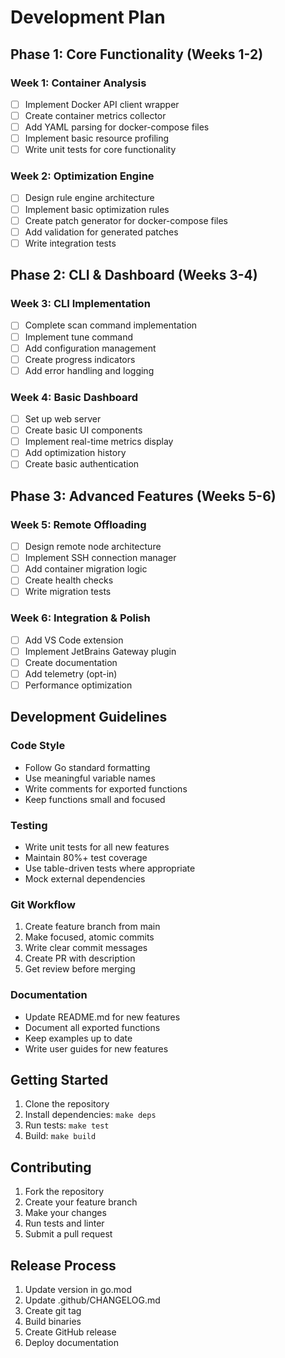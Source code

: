 # Development Plan

## Phase 1: Core Functionality (Weeks 1-2)

### Week 1: Container Analysis

- [ ] Implement Docker API client wrapper
- [ ] Create container metrics collector
- [ ] Add YAML parsing for docker-compose files
- [ ] Implement basic resource profiling
- [ ] Write unit tests for core functionality

### Week 2: Optimization Engine

- [ ] Design rule engine architecture
- [ ] Implement basic optimization rules
- [ ] Create patch generator for docker-compose files
- [ ] Add validation for generated patches
- [ ] Write integration tests

## Phase 2: CLI & Dashboard (Weeks 3-4)

### Week 3: CLI Implementation

- [ ] Complete scan command implementation
- [ ] Implement tune command
- [ ] Add configuration management
- [ ] Create progress indicators
- [ ] Add error handling and logging

### Week 4: Basic Dashboard

- [ ] Set up web server
- [ ] Create basic UI components
- [ ] Implement real-time metrics display
- [ ] Add optimization history
- [ ] Create basic authentication

## Phase 3: Advanced Features (Weeks 5-6)

### Week 5: Remote Offloading

- [ ] Design remote node architecture
- [ ] Implement SSH connection manager
- [ ] Add container migration logic
- [ ] Create health checks
- [ ] Write migration tests

### Week 6: Integration & Polish

- [ ] Add VS Code extension
- [ ] Implement JetBrains Gateway plugin
- [ ] Create documentation
- [ ] Add telemetry (opt-in)
- [ ] Performance optimization

## Development Guidelines

### Code Style

- Follow Go standard formatting
- Use meaningful variable names
- Write comments for exported functions
- Keep functions small and focused

### Testing

- Write unit tests for all new features
- Maintain 80%+ test coverage
- Use table-driven tests where appropriate
- Mock external dependencies

### Git Workflow

1. Create feature branch from main
2. Make focused, atomic commits
3. Write clear commit messages
4. Create PR with description
5. Get review before merging

### Documentation

- Update README.md for new features
- Document all exported functions
- Keep examples up to date
- Write user guides for new features

## Getting Started

1. Clone the repository
2. Install dependencies: `make deps`
3. Run tests: `make test`
4. Build: `make build`

## Contributing

1. Fork the repository
2. Create your feature branch
3. Make your changes
4. Run tests and linter
5. Submit a pull request

## Release Process

1. Update version in go.mod
2. Update .github/CHANGELOG.md
3. Create git tag
4. Build binaries
5. Create GitHub release
6. Deploy documentation
